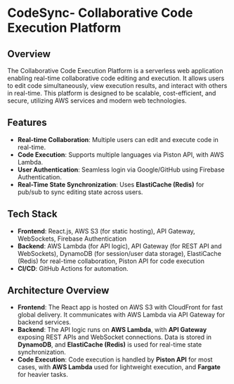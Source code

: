 # CodeSync- Collaborative Code Execution Platform

## Overview
The Collaborative Code Execution Platform is a serverless web application enabling real-time collaborative code editing and execution. It allows users to edit code simultaneously, view execution results, and interact with others in real-time. This platform is designed to be scalable, cost-efficient, and secure, utilizing AWS services and modern web technologies.

## Features
- **Real-time Collaboration**: Multiple users can edit and execute code in real-time.
- **Code Execution**: Supports multiple languages via Piston API, with AWS Lambda.
- **User Authentication**: Seamless login via Google/GitHub using Firebase Authentication.
- **Real-Time State Synchronization**: Uses **ElastiCache (Redis)** for pub/sub to sync editing state across users.

## Tech Stack
- **Frontend**: React.js, AWS S3 (for static hosting), API Gateway, WebSockets, Firebase Authentication
- **Backend**: AWS Lambda (for API logic), API Gateway (for REST API and WebSockets), DynamoDB (for session/user data storage), ElastiCache (Redis) for real-time collaboration, Piston API for code execution
- **CI/CD**: GitHub Actions for automation.

## Architecture Overview
- **Frontend**: The React app is hosted on AWS S3 with CloudFront for fast global delivery. It communicates with AWS Lambda via API Gateway for backend services.
- **Backend**: The API logic runs on **AWS Lambda**, with **API Gateway** exposing REST APIs and WebSocket connections. Data is stored in **DynamoDB**, and **ElastiCache (Redis)** is used for real-time state synchronization.
- **Code Execution**: Code execution is handled by **Piston API** for most cases, with **AWS Lambda** used for lightweight execution, and **Fargate** for heavier tasks.


